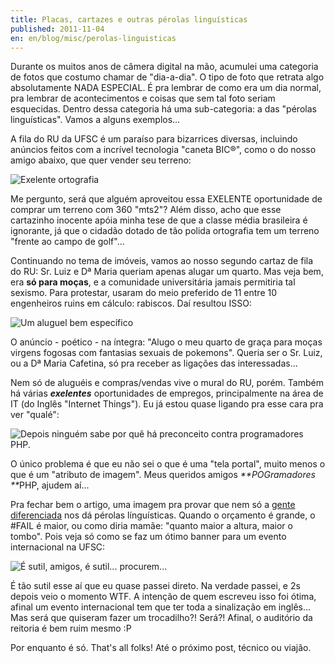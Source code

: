 ```yaml
---
title: Placas, cartazes e outras pérolas linguísticas
published: 2011-11-04
en: en/blog/misc/perolas-linguisticas
---
```


Durante os muitos anos de câmera digital na mão, acumulei uma categoria de fotos que costumo chamar de "dia-a-dia".
O tipo de foto que retrata algo absolutamente NADA ESPECIAL.
É pra lembrar de como era um dia normal, pra lembrar de acontecimentos e coisas que sem tal foto seriam esquecidas.
Dentro dessa categoria há uma sub-categoria: a das "pérolas linguísticas".
Vamos a alguns exemplos...

<!--more-->

A fila do RU da UFSC é um paraíso para bizarrices diversas, incluindo anúncios feitos com a incrível tecnologia "caneta BIC®", como o do nosso amigo abaixo, que quer vender seu terreno:

![Exelente ortografia](/files/imgs/2011-11_Foto0415.jpg)

Me pergunto, será que alguém aproveitou essa EXELENTE oportunidade de comprar um terreno com 360 "mts2"?
Além disso, acho que esse cartazinho inocente apóia minha tese de que a classe média brasileira é ignorante, já que o cidadão dotado de tão polida ortografia tem um terreno "frente ao campo de golf"...

Continuando no tema de imóveis, vamos ao nosso segundo cartaz de fila do RU: Sr. Luiz e Dª Maria queriam apenas alugar um quarto.
Mas veja bem, era **só para moças**, e a comunidade universitária jamais permitiria tal sexismo.
Para protestar, usaram do meio preferido de 11 entre 10 engenheiros ruins em cálculo: rabiscos. Daí resultou ISSO:

![Um aluguel bem específico](/files/imgs/2011-11_Foto0463.jpg)

O anúncio - poético - na íntegra: "Alugo o meu quarto de graça para moças virgens fogosas com fantasias sexuais de pokemons".
Queria ser o Sr. Luiz, ou a Dª Maria Cafetina, só pra receber as ligações das interessadas...

Nem só de aluguéis e compras/vendas vive o mural do RU, porém.
Também há várias <em>**exelentes**</em> oportunidades de empregos, principalmente na área de IT (do Inglês "Internet Things").
Eu já estou quase ligando pra esse cara pra ver "qualé":

![Depois ninguém sabe por quê há preconceito contra programadores PHP.](/files/imgs/2011-11_Foto0547.jpg)

O único problema é que eu não sei o que é uma "tela portal", muito menos o que é um "atributo de imagem".
Meus queridos amigos <em>**POGramadores **</em>PHP, ajudem aí...

Pra fechar bem o artigo, uma imagem pra provar que nem só a [gente diferenciada](http://bit.ly/lCzQha) nos dá pérolas línguísticas.
Quando o orçamento é grande, o #FAIL é maior, ou como diria mamãe: "quanto maior a altura, maior o tombo".
Pois veja só como se faz um ótimo banner para um evento internacional na UFSC:

![É sutil, amigos, é sutil... procurem...](/files/imgs/2011-11_Foto0567.jpg)

É tão sutil esse aí que eu quase passei direto.
Na verdade passei, e 2s depois veio o momento WTF.
A intenção de quem escreveu isso foi ótima, afinal um evento internacional tem que ter toda a sinalização em inglês...
Mas será que quiseram fazer um trocadilho?! Será?! Afinal, o auditório da reitoria é bem ruim mesmo :P

Por enquanto é só. That's all folks! Até o próximo post, técnico ou viajão.

